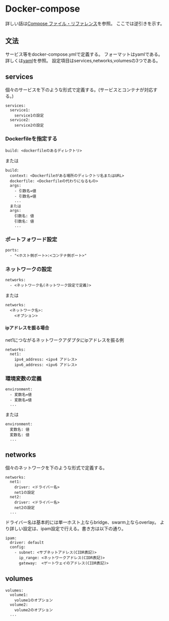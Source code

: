 # Docker-compose
詳しい話は[Compose ファイル・リファレンス](docs.docker.jp/compose/compose-file.html)を参照。
ここでは逆引きを示す。

## 文法
サービス等をdocker-compose.ymlで定義する。
フォーマットはyamlである。詳しくは[yaml](https://github.com/Tomitomi1021/notes/blob/master/format/yaml.md)を参照。
設定項目はservices,networks,volumesの3つである。

## services
個々のサービスを下のような形式で定義する。(サービスとコンテナが対応する。)
```
services:
  service1:
    service1の設定
  service2:
    service2の設定
```
### Dockerfileを指定する
```
build: <dockerfileのあるディレクトリ>
```
または
```
build:
  context: <Dockerfileがある場所のディレクトリ名またはURL>
  dockerfile: <Dockerfileの代わりになるもの>
  args:	
    - 引数名=値
    - 引数名=値
    ...
  または
  args:
    引数名: 値
    引数名: 値
    ...
```
### ポートフォワード設定
```
ports:
  - "<ホスト側ポート>:<コンテナ側ポート>"
```
### ネットワークの設定
```
networks:
  - <ネットワーク名(ネットワーク設定で定義)>
```
または
```
networks:
  <ネットワーク名>:
    <オプション>
```
#### ipアドレスを振る場合
net1につながるネットワークアダプタにipアドレスを振る例
```
networks:
  net1:
    ipv4_address: <ipv4 アドレス>
    ipv6_address: <ipv6 アドレス>
```
### 環境変数の定義
```
environment:
  - 変数名=値
  - 変数名=値
  ...
```
または
```
environment:
  変数名: 値
  変数名: 値
  ...
```
## networks
個々のネットワークを下のような形式で定義する。
```
networks:
  net1:
    driver: <ドライバー名>
    net1の設定
  net2:
    driver: <ドライバー名>
    net2の設定
  ...
```
ドライバー名は基本的には単一ホスト上ならbridge、swarm上ならoverlay。
より詳しい設定は、ipam設定で行える。書き方は以下の通り。
```
ipam:
  driver: default
  config: 
    - subnet: <サブネットアドレス(CIDR表記)>
      ip_range: <ネットワークアドレス(CIDR表記)>
      gateway:  <ゲートウェイのアドレス(CIDR表記)>
```
## volumes
```
volumes:
  volume1:
    volume1のオプション
  volume2:
    volume2のオプション
  ...
```
